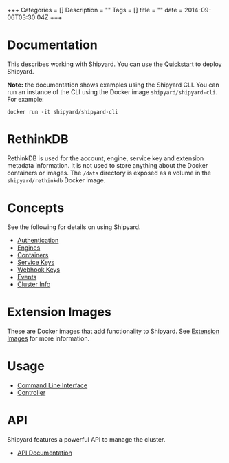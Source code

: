 +++
Categories = []
Description = ""
Tags = []
title = ""
date = 2014-09-06T03:30:04Z
+++

# Documentation
This describes working with Shipyard.  You can use the [Quickstart](/docs/quickstart) to deploy Shipyard.

__Note:__ the documentation shows examples using the Shipyard CLI.  You can run an instance of the CLI using the Docker image `shipyard/shipyard-cli`.  For example: 

```
docker run -it shipyard/shipyard-cli
```

# RethinkDB
RethinkDB is used for the account, engine, service key and extension metadata information.  It is not used to store anything about the Docker containers or images.  The `/data` directory is exposed as a volume in the `shipyard/rethinkdb` Docker image.

# Concepts
See the following for details on using Shipyard.

* [Authentication](/docs/authentication/)
* [Engines](/docs/engines/)
* [Containers](/docs/containers/)
* [Service Keys](/docs/servicekeys/)
* [Webhook Keys](/docs/webhookkeys/)
* [Events](/docs/events/)
* [Cluster Info](/docs/clusterinfo/)

# Extension Images
These are Docker images that add functionality to Shipyard.  See [Extension Images](/docs/extension_images/) for more information.

# Usage

* [Command Line Interface](/docs/usage/cli/)
* [Controller](/docs/usage/controller/)

# API
Shipyard features a powerful API to manage the cluster.

* [API Documentation](/docs/api/)
